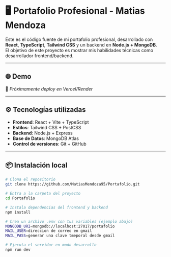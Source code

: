 # 🖥️ Portafolio Profesional - Matias Mendoza

Este es el código fuente de mi portafolio profesional, desarrollado con **React**, **TypeScript**, **Tailwind CSS** y un backend en **Node.js + MongoDB**.  
El objetivo de este proyecto es mostrar mis habilidades técnicas como desarrollador frontend/backend.

---

## 🌐 Demo

🚧 *Próximamente deploy en Vercel/Render*

---

## ⚙️ Tecnologías utilizadas

- **Frontend**: React + Vite + TypeScript  
- **Estilos**: Tailwind CSS + PostCSS  
- **Backend**: Node.js + Express  
- **Base de Datos**: MongoDB Atlas  
- **Control de versiones**: Git + GitHub

---

## 📦 Instalación local

```bash
# Clona el repositorio
git clone https://github.com/MatiasMendoza95/Portafolio.git

# Entra a la carpeta del proyecto
cd Portafolio

# Instala dependencias del frontend y backend
npm install

# Crea un archivo .env con tus variables (ejemplo abajo)
MONGODB_URI=mongodb://localhost:27017/portafolio
MAIL_USER=direccion de correo en gmail
MAIL_PASS=generar una clave tmeporal desde gmail

# Ejecuta el servidor en modo desarrollo
npm run dev
